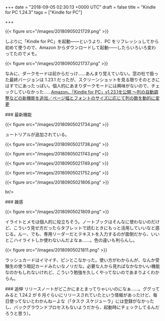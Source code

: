 
+++
date = "2018-09-05 02:30:13 +0000 UTC"
draft = false
title = "Kindle for PC 1.24.3"
tags = ["Kindle for PC"]

+++


{{< figure src="/images/20180905021729.png"  >}}

しぶりに「Kindle for PC」を起動――というより、PC をリフレッシュしてから初めて使うので、Amazon からダウンロードして起動――したらいろいろ変わってたのでメモ。

{{< figure src="/images/20180905021737.png"  >}}

なみに、ダークモードは前からだっけ……あんまり覚えていない。窓の杜で扱った最終バージョンは 1.23.1 だったが、スクリーンショットを見る限りそのときにはすでにあったっぽい。個人的にあまりダークモードには興味がないので、チェックしていなかった……[Amazon、「Kindle for PC」v1.23.1を公開 ～列の自動調整などの新機能を追加／ページ幅とフォントのサイズに応じて列の数を動的に変更](https://forest.watch.impress.co.jp/docs/news/1118226.html)<br/>


<div class="section">
    ### 最新機能
    

{{< figure src="/images/20180905021734.png"  >}}

ュートリアルが追加されている。

{{< figure src="/images/20180905021738.png"  >}}

{{< figure src="/images/20180905021743.png"  >}}

{{< figure src="/images/20180905021749.png"  >}}

{{< figure src="/images/20180905021752.png"  >}}

{{< figure src="/images/20180905021806.png"  >}}

br/>


</div>
<div class="section">
    ### 雑感
    

{{< figure src="/images/20180905021809.png"  >}}

イライトとメモは個人的に役立ちそう。ノートブックはそんなに使わないのだけど、こういう見せ方だったらタブレットで読むときにもっと活用していいなと感じる。んー、でも、専用リーダーだとテキストを入力するのが面倒だから、いいとこハイライトしか使わないんだよなぁ……。色の違いも判らんし。

{{< figure src="/images/20180905021811.png"  >}}

ラッシュカードはイマイチ、ピンとこなかった。使い方がわからんが、なんか受験生の使う暗記カードみたいなノリだな。必要な人から見ればなかなかいい機能なのかもしれないけれど、こういう勉強を久しくやってないのであまりよくわからん。

</div>
<div class="section">
    ### 追伸
    リリースノートがどこかにまとまってりゃいいのになぁ……。ググってみると 1.24.2 が 6 月ぐらいにリリースされていたという情報があったけど、毎日使ってないとわかんねーよな（「タスク スケジューラ」には登録がなかったし、バックグラウンドプロセスもないようだから、起動時にチェックしてるんだろうと思う）。

</div>

